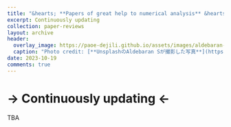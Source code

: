 ```yaml
---
title: "&hearts; **Papers of great help to numerical analysis** &hearts;"
excerpt: Continuously updating
collection: paper-reviews
layout: archive
header:
  overlay_image: https://paoe-dejili.github.io/assets/images/aldebaran-s-qtRF_RxCAo0-unsplash.jpg
  caption: "Photo credit: [**UnsplashのAldebaran Sが撮影した写真**](https://unsplash.com/ja/%E5%86%99%E7%9C%9F/qtRF_RxCAo0)" 
date: 2023-10-19
comments: true
---
```


# -> Continuously updating <-

TBA
